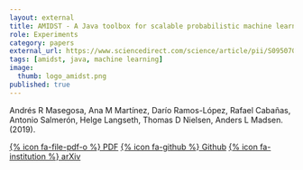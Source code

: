 ```yaml
---
layout: external
title: AMIDST - A Java toolbox for scalable probabilistic machine learning
role: Experiments
category: papers
external_url: https://www.sciencedirect.com/science/article/pii/S0950705118304702
tags: [amidst, java, machine learning]
image:
  thumb: logo_amidst.png
published: true
---
```


Andrés R Masegosa, Ana M Martínez, Darío Ramos-López, Rafael Cabañas, Antonio Salmerón, Helge Langseth, Thomas D Nielsen, Anders L Madsen. (2019).

[{% icon fa-file-pdf-o %} PDF](https://www.sciencedirect.com/science/article/pii/S0950705118304702) [{% icon fa-github %} Github](https://github.com/amidst/toolbox) [{% icon fa-institution %} arXiv](https://arxiv.org/abs/1704.01427)